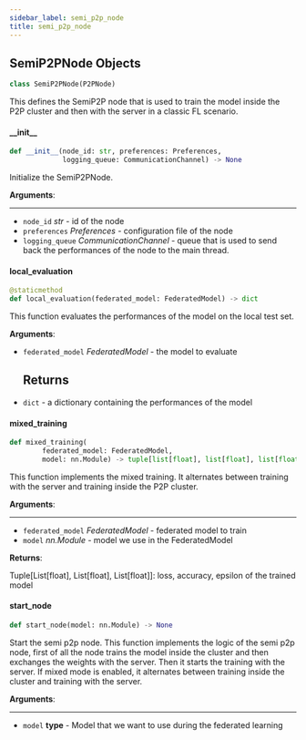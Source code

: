 ```yaml
---
sidebar_label: semi_p2p_node
title: semi_p2p_node
---
```


## SemiP2PNode Objects

```python
class SemiP2PNode(P2PNode)
```

This defines the SemiP2P node that is used to train the model
inside the P2P cluster and then with the server in a classic FL scenario.

#### \_\_init\_\_

```python
def __init__(node_id: str, preferences: Preferences,
             logging_queue: CommunicationChannel) -> None
```

Initialize the SemiP2PNode.

**Arguments**:

  ----
- `node_id` _str_ - id of the node
- `preferences` _Preferences_ - configuration file of the node
- `logging_queue` _CommunicationChannel_ - queue that is used to send back the
  performances of the node to the main thread.

#### local\_evaluation

```python
@staticmethod
def local_evaluation(federated_model: FederatedModel) -> dict
```

This function evaluates the performances of the model
on the local test set.

**Arguments**:

- `federated_model` _FederatedModel_ - the model to evaluate
  
  Returns
  -------
- `dict` - a dictionary containing the performances of the model

#### mixed\_training

```python
def mixed_training(
        federated_model: FederatedModel,
        model: nn.Module) -> tuple[list[float], list[float], list[float]]
```

This function implements the mixed training.
It alternates between training with the server and training
inside the P2P cluster.

**Arguments**:

  ----
- `federated_model` _FederatedModel_ - federated model to train
- `model` _nn.Module_ - model we use in the FederatedModel

**Returns**:

  Tuple[List[float], List[float], List[float]]: loss, accuracy,
  epsilon of the trained model

#### start\_node

```python
def start_node(model: nn.Module) -> None
```

Start the semi p2p node. This function implements the logic of the
semi p2p node, first of all the node trains the model inside the cluster
and then exchanges the weights with the server. Then it starts the training
with the server. If mixed mode is enabled, it alternates between training
inside the cluster and training with the server.

**Arguments**:

  ----
- `model` __type__ - Model that we want to use during the federated learning

